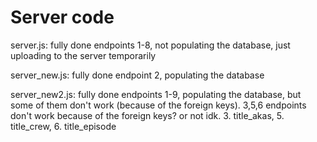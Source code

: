 # Server code

server.js: fully done endpoints 1-8, not populating the database, just uploading to the server temporarily

server_new.js: fully done endpoint 2, populating the database

server_new2.js: fully done endpoints 1-9, populating the database, but some of them don't work (because of the foreign keys). 
3,5,6 endpoints don't work because of the foreign keys? or not idk. 
3. title_akas, 5. title_crew, 6. title_episode
